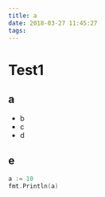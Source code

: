 ```yaml
---
title: a
date: 2018-03-27 11:45:27
tags:
---
```


# Test1

## a

- b
- c
- d

## e

```go
a := 10
fmt.Println(a)
```

